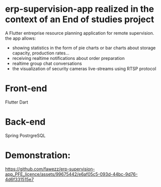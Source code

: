 # erp-supervision-app realized in the context of an End of studies project

A Flutter entreprise resource planning application for remote supervision.
the app allows:
- showing statistics in the form of pie charts or bar charts about storage capacity, production rates...
- receiving realtime notifications about order preparation
- realtime group chat conversations
- the visualization of security cameras live-streams using RTSP protocol 


# Front-end
Flutter
Dart

# Back-end
Spring 
PostrgreSQL


# Demonstration:


https://github.com/fawezz/erp-supervision-app_PFE_licence/assets/99675442/e6af05c5-093d-44bc-9d76-4d6f331515e7


